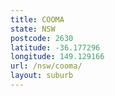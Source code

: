 ```yaml
---
title: COOMA
state: NSW
postcode: 2630
latitude: -36.177296
longitude: 149.129166
url: /nsw/cooma/
layout: suburb
---
```

